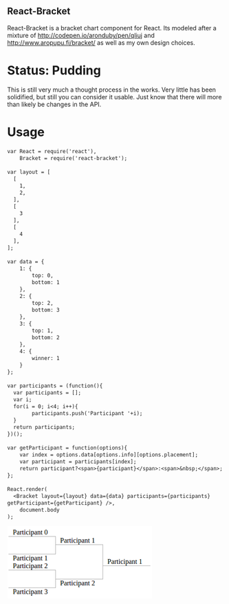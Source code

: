 React-Bracket
---

React-Bracket is a bracket chart component for React.  Its modeled after a
mixture of http://codepen.io/aronduby/pen/qliuj and http://www.aropupu.fi/bracket/
as well as my own design choices.

Status: Pudding
===

This is still very much a thought process in the works.  Very little has been
solidified, but still you can consider it usable.  Just know that there will
more than likely be changes in the API.

Usage
===

```
var React = require('react'),
	Bracket = require('react-bracket');

var layout = [
  [
    1,
    2,
  ],
  [
    3
  ],
  [
    4
  ],
];

var data = {
	1: {
		top: 0,
		bottom: 1
	},
	2: {
		top: 2,
		bottom: 3
	},
	3: {
		top: 1,
		bottom: 2
	},
	4: {
		winner: 1
	}
};

var participants = (function(){
  var participants = [];
  var i;
  for(i = 0; i<4; i++){
		participants.push('Participant '+i);
  }
  return participants;
})();

var getParticipant = function(options){
	var index = options.data[options.info][options.placement];
	var participant = participants[index];
	return participant?<span>{participant}</span>:<span>&nbsp;</span>;
};

React.render(
  <Bracket layout={layout} data={data} participants={participants} getParticipant={getParticipant} />,
	document.body
);
```

![Image of Output](https://raw.githubusercontent.com/derbystuff/react-bracket/master/images/basic.png)
